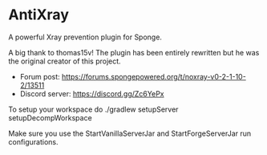 # AntiXray
A powerful Xray prevention plugin for Sponge.

A big thank to thomas15v! The plugin has been entirely rewritten but he was the original creator of this project.

* Forum post: https://forums.spongepowered.org/t/noxray-v0-2-1-10-2/13511
* Discord server: https://discord.gg/Zc6YePx

To setup your workspace do
./gradlew setupServer setupDecompWorkspace

Make sure you use the StartVanillaServerJar and StartForgeServerJar run configurations.

